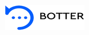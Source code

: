 <img src="https://raw.githubusercontent.com/karimabdelhameed/Botter/master/.github/images/ic_botter.png" width="250" height="80" alt="Botter">
